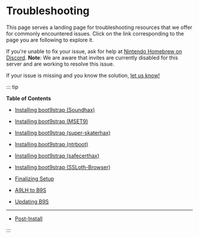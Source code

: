 # Troubleshooting

This page serves a landing page for troubleshooting resources that we offer for commonly encountered issues. Click on the link corresponding to the page you are following to explore it.

If you're unable to fix your issue, ask for help at [Nintendo Homebrew on Discord](https://discord.gg/MWxPgEp). **Note**: We are aware that invites are currently disabled for this server and are working to resolve this issue.

If your issue is missing and you know the solution, [let us know!](https://github.com/hacks-guide/Guide_3DS/issues)

::: tip

**Table of Contents**

* [Installing boot9strap (Soundhax)](troubleshooting-soundhax)
* [Installing boot9strap (MSET9)](troubleshooting-mset9)
* [Installing boot9strap (super-skaterhax)](troubleshooting-super-skaterhax)
* [Installing boot9strap (ntrboot)](troubleshooting-ntrboot)
* [Installing boot9strap (safecerthax)](troubleshooting-safecerthax)
* [Installing boot9strap (SSLoth-Browser)](troubleshooting-ssloth-browser)
* [Finalizing Setup](troubleshooting-finalizing-setup)

* [A9LH to B9S](troubleshooting-a9lh-to-b9s)
* [Updating B9S](troubleshooting-updating-b9s)

---

* [Post-Install](troubleshooting-post-install)

:::
